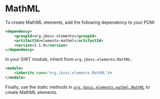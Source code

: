 # MathML

To create MathML elements, add the following dependency to your POM:

```xml
<dependency>
    <groupId>org.jboss.elemento</groupId>
    <artifactId>elemento-mathml</artifactId>
    <version>2.1.0</version>
</dependency>
```

In your GWT module, inherit from `org.jboss.elemento.MathML`:

```xml
<module>
    <inherits name="org.jboss.elemento.MathML"/>
</module>
```

Finally, use the static methods in [
`org.jboss.elemento.mathml.MathML`](https://hal.github.io/elemento/apidocs/org/jboss/elemento/mathml/MathML.html) to create
MathML elements.
